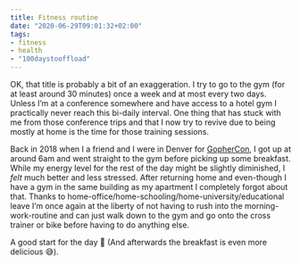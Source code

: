 ```yaml
---
title: Fitness routine
date: "2020-06-29T09:01:32+02:00"
tags:
- fitness
- health
- "100daystooffload"
---
```


OK, that title is probably a bit of an exaggeration. I try to go to the gym (for at least around 30 minutes) once a week and at most every two days. Unless I’m at a conference somewhere and have access to a hotel gym I practically never reach this bi-daily interval. One thing that has stuck with me from those conference trips and that I now try to revive due to being mostly at home is the time for those training sessions.

Back in 2018 when I a friend and I were in Denver for [GopherCon](https://zerokspot.com/weblog/2018/09/17/gophercon-recap/), I got up at around 6am and went straight to the gym before picking up some breakfast. While my energy level for the rest of the day might be slightly diminished, I *felt* much better and less stressed. After returning home and even-though I have a gym in the same building as my apartment I completely forgot about that. Thanks to home-office/home-schooling/home-university/educational leave I’m once again at the liberty of not having to rush into the morning-work-routine and can just walk down to the gym and go onto the cross trainer or bike before having to do anything else.

A good start for the day 🙂 (And afterwards the breakfast is even more delicious 😅). 

